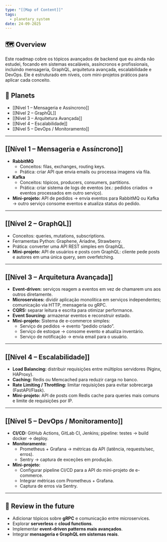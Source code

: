 ```yaml
---
type: "[[Map of Content]]"
tags:
  - planetary_system
date: 24-09-2025
---
```

## 🗺️ Overview
Este roadmap cobre os tópicos avançados de backend que eu ainda não estudei, focando em sistemas escaláveis, assíncronos e profissionais, incluindo mensageria, GraphQL, arquitetura avançada, escalabilidade e DevOps. Ele é estruturado em níveis, com mini-projetos práticos para aplicar cada conceito.

## 📂 Planets
- [[Nível 1 – Mensageria e Assíncrono]]
- [[Nível 2 – GraphQL]]
- [[Nível 3 – Arquitetura Avançada]]
- [[Nível 4 – Escalabilidade]]
- [[Nível 5 – DevOps / Monitoramento]]

---

## [[Nível 1 – Mensageria e Assíncrono]]
- **RabbitMQ**
  - Conceitos: filas, exchanges, routing keys.
  - Prática: criar API que envia emails ou processa imagens via fila.
- **Kafka**
  - Conceitos: tópicos, producers, consumers, partitions.
  - Prática: criar sistema de logs de eventos (ex.: pedidos criados → eventos processados em outro serviço).
- **Mini-projeto:** API de pedidos → envia eventos para RabbitMQ ou Kafka → outro serviço consome eventos e atualiza status do pedido.

---

## [[Nível 2 – GraphQL]]
- Conceitos: queries, mutations, subscriptions.
- Ferramentas Python: Graphene, Ariadne, Strawberry.
- Prática: converter uma API REST simples em GraphQL.
- **Mini-projeto:** API de usuários e posts com GraphQL: cliente pede posts e autores em uma única query, sem overfetching.

---

## [[Nível 3 – Arquitetura Avançada]]
- **Event-driven:** serviços reagem a eventos em vez de chamarem uns aos outros diretamente.
- **Microservices:** dividir aplicação monolítica em serviços independentes; comunicação via HTTP, mensageria ou gRPC.
- **CQRS:** separar leitura e escrita para otimizar performance.
- **Event Sourcing:** armazenar eventos e reconstruir estado.
- **Mini-projeto:** Sistema de e-commerce simples:
  - Serviço de pedidos → evento “pedido criado”.
  - Serviço de estoque → consome evento e atualiza inventário.
  - Serviço de notificação → envia email para o usuário.

---

## [[Nível 4 – Escalabilidade]]
- **Load Balancing:** distribuir requisições entre múltiplos servidores (Nginx, HAProxy).
- **Caching:** Redis ou Memcached para reduzir carga no banco.
- **Rate Limiting / Throttling:** limitar requisições para evitar sobrecarga (FastAPI/Flask).
- **Mini-projeto:** API de posts com Redis cache para queries mais comuns e limite de requisições por IP.

---

## [[Nível 5 – DevOps / Monitoramento]]
- **CI/CD:** GitHub Actions, GitLab CI, Jenkins; pipeline: testes → build docker → deploy.
- **Monitoramento:**
  - Prometheus + Grafana → métricas da API (latência, requests/sec, erros).
  - Sentry → captura de exceções em produção.
- **Mini-projeto:**
  - Configurar pipeline CI/CD para a API do mini-projeto de e-commerce.
  - Integrar métricas com Prometheus + Grafana.
  - Captura de erros via Sentry.

---

## 🔎 Review in the future
- Adicionar tópicos sobre **gRPC** e comunicação entre microservices.
- Explorar **serverless** e **cloud functions**.
- Implementar **event-driven patterns mais avançados**.
- Integrar **mensageria e GraphQL em sistemas reais**.